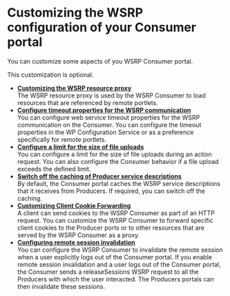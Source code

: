 # Customizing the WSRP configuration of your Consumer portal

You can customize some aspects of you WSRP Consumer portal.

This customization is optional.

-   **[Customizing the WSRP resource proxy](../customizing_wsrp_cfg_consumer_portal/customizing_wsrp_resource_proxy/index.md)**  
The WSRP resource proxy is used by the WSRP Consumer to load resources that are referenced by remote portlets.
-   **[Configure timeout properties for the WSRP communication](wsrp_config_tmeout_prop.md)**  
You can configure web service timeout properties for the WSRP communication on the Consumer. You can configure the timeout properties in the WP Configuration Service or as a preference specifically for remote portlets.
-   **[Configure a limit for the size of file uploads](wsrp_config_limit_size_file_uplds.md)**  
You can configure a limit for the size of file uploads during an action request. You can also configure the Consumer behavior if a file upload exceeds the defined limit.
-   **[Switch off the caching of Producer service descriptions](wsrp_cons_switch_cach.md)**  
By default, the Consumer portal caches the WSRP service descriptions that it receives from Producers. If required, you can switch off the caching.
-   **[Customizing Client Cookie Forwarding](wsrpc_clnt_cook_frwrd.md)**  
A client can send cookies to the WSRP Consumer as part of an HTTP request. You can customize the WSRP Consumer to forward specific client cookies to the Producer ports or to other resources that are served by the WSRP Consumer as a proxy.
-   **[Configuring remote session invalidation](wsrpt_config_rem_sessn_invalid.md)**  
You can configure the WSRP Consumer to invalidate the remote session when a user explicitly logs out of the Consumer portal. If you enable remote session invalidation and a user logs out of the Consumer portal, the Consumer sends a releaseSessions WSRP request to all the Producers with which the user interacted. The Producers portals can then invalidate these sessions.



